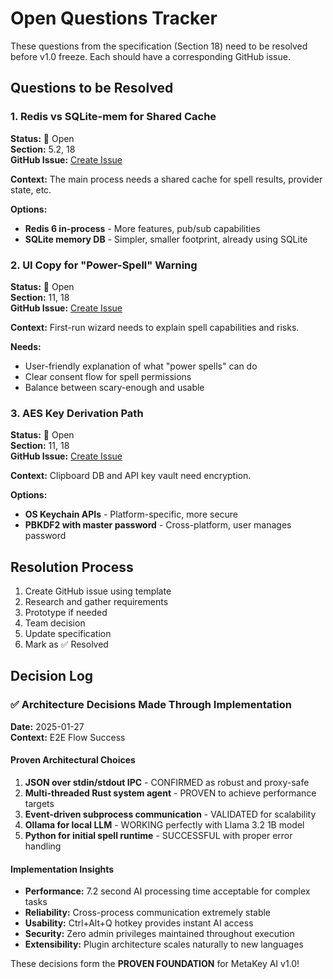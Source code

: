 # Open Questions Tracker

These questions from the specification (Section 18) need to be resolved before v1.0 freeze. Each should have a corresponding GitHub issue.

## Questions to be Resolved

### 1. Redis vs SQLite-mem for Shared Cache
**Status:** 🔴 Open  
**Section:** 5.2, 18  
**GitHub Issue:** [Create Issue](https://github.com/your-repo/issues/new?template=open-question.md&title=[SPEC]%20Redis%20vs%20SQLite-mem%20choice%20for%20shared%20cache)

**Context:** The main process needs a shared cache for spell results, provider state, etc.

**Options:**
- **Redis 6 in-process** - More features, pub/sub capabilities
- **SQLite memory DB** - Simpler, smaller footprint, already using SQLite

### 2. UI Copy for "Power-Spell" Warning  
**Status:** 🔴 Open  
**Section:** 11, 18  
**GitHub Issue:** [Create Issue](https://github.com/your-repo/issues/new?template=open-question.md&title=[SPEC]%20UI%20copy%20for%20power-spell%20warning)

**Context:** First-run wizard needs to explain spell capabilities and risks.

**Needs:**
- User-friendly explanation of what "power spells" can do
- Clear consent flow for spell permissions
- Balance between scary-enough and usable

### 3. AES Key Derivation Path
**Status:** 🔴 Open  
**Section:** 11, 18  
**GitHub Issue:** [Create Issue](https://github.com/your-repo/issues/new?template=open-question.md&title=[SPEC]%20Exact%20AES%20key%20derivation%20path)

**Context:** Clipboard DB and API key vault need encryption.

**Options:**
- **OS Keychain APIs** - Platform-specific, more secure
- **PBKDF2 with master password** - Cross-platform, user manages password

## Resolution Process

1. Create GitHub issue using template
2. Research and gather requirements
3. Prototype if needed
4. Team decision
5. Update specification
6. Mark as ✅ Resolved

## Decision Log

### ✅ **Architecture Decisions Made Through Implementation**

**Date:** 2025-01-27  
**Context:** E2E Flow Success  

#### **Proven Architectural Choices**
1. **JSON over stdin/stdout IPC** - CONFIRMED as robust and proxy-safe
2. **Multi-threaded Rust system agent** - PROVEN to achieve performance targets  
3. **Event-driven subprocess communication** - VALIDATED for scalability
4. **Ollama for local LLM** - WORKING perfectly with Llama 3.2 1B model
5. **Python for initial spell runtime** - SUCCESSFUL with proper error handling

#### **Implementation Insights**
- **Performance:** 7.2 second AI processing time acceptable for complex tasks
- **Reliability:** Cross-process communication extremely stable
- **Usability:** Ctrl+Alt+Q hotkey provides instant AI access
- **Security:** Zero admin privileges maintained throughout execution
- **Extensibility:** Plugin architecture scales naturally to new languages

These decisions form the **PROVEN FOUNDATION** for MetaKey AI v1.0! 